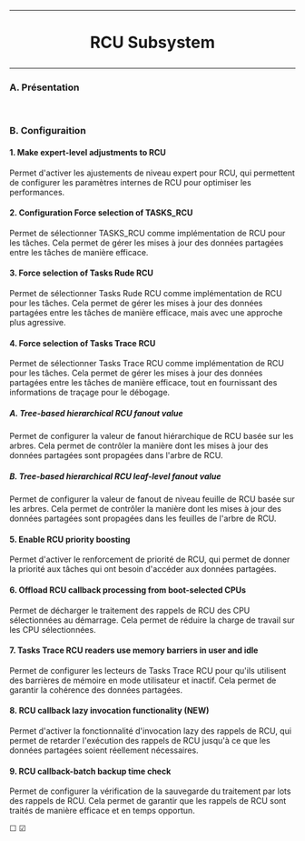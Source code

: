 ---------------------------------------------------------------------------------
# <p align='center'> RCU Subsystem </p>
---------------------------------------------------------------------------------
### A. Présentation

<br />

### B. Configuraition
#### 1. Make expert-level adjustments to RCU
Permet d'activer les ajustements de niveau expert pour RCU, qui permettent de configurer les paramètres internes de RCU pour optimiser les performances.
<br />

#### 2. Configuration Force selection of TASKS_RCU
Permet de sélectionner TASKS_RCU comme implémentation de RCU pour les tâches. Cela permet de gérer les mises à jour des données partagées entre les tâches de manière efficace.
<br />

#### 3. Force selection of Tasks Rude RCU
Permet de sélectionner Tasks Rude RCU comme implémentation de RCU pour les tâches. Cela permet de gérer les mises à jour des données partagées entre les tâches de manière efficace, mais avec une approche plus agressive.
<br />

#### 4. Force selection of Tasks Trace RCU
Permet de sélectionner Tasks Trace RCU comme implémentation de RCU pour les tâches. Cela permet de gérer les mises à jour des données partagées entre les tâches de manière efficace, tout en fournissant des informations de traçage pour le débogage.
##### A. Tree-based hierarchical RCU fanout value
Permet de configurer la valeur de fanout hiérarchique de RCU basée sur les arbres. Cela permet de contrôler la manière dont les mises à jour des données partagées sont propagées dans l'arbre de RCU.
##### B. Tree-based hierarchical RCU leaf-level fanout value
Permet de configurer la valeur de fanout de niveau feuille de RCU basée sur les arbres. Cela permet de contrôler la manière dont les mises à jour des données partagées sont propagées dans les feuilles de l'arbre de RCU.
<br />

#### 5. Enable RCU priority boosting
Permet d'activer le renforcement de priorité de RCU, qui permet de donner la priorité aux tâches qui ont besoin d'accéder aux données partagées.
<br />

#### 6. Offload RCU callback processing from boot-selected CPUs
Permet de décharger le traitement des rappels de RCU des CPU sélectionnées au démarrage. Cela permet de réduire la charge de travail sur les CPU sélectionnées.
<br />

#### 7. Tasks Trace RCU readers use memory barriers in user and idle
Permet de configurer les lecteurs de Tasks Trace RCU pour qu'ils utilisent des barrières de mémoire en mode utilisateur et inactif. Cela permet de garantir la cohérence des données partagées.
<br />

#### 8. RCU callback lazy invocation functionality (NEW)
Permet d'activer la fonctionnalité d'invocation lazy des rappels de RCU, qui permet de retarder l'exécution des rappels de RCU jusqu'à ce que les données partagées soient réellement nécessaires.
<br />

#### 9. RCU callback-batch backup time check
Permet de configurer la vérification de la sauvegarde du traitement par lots des rappels de RCU. Cela permet de garantir que les rappels de RCU sont traités de manière efficace et en temps opportun.
<br />


☐ ☑
